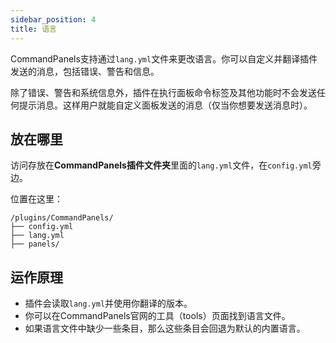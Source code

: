 ```yaml
---
sidebar_position: 4
title: 语言
---
```


CommandPanels支持通过`lang.yml`文件来更改语言。你可以自定义并翻译插件发送的消息，包括错误、警告和信息。

除了错误、警告和系统信息外，插件在执行面板命令标签及其他功能时不会发送任何提示消息。这样用户就能自定义面板发送的消息（仅当你想要发送消息时）。

## 放在哪里

访问存放在**CommandPanels插件文件夹**里面的`lang.yml`文件，在`config.yml`旁边。

位置在这里：

```text
/plugins/CommandPanels/
├── config.yml
├── lang.yml
├── panels/
```

## 运作原理

- 插件会读取`lang.yml`并使用你翻译的版本。
- 你可以在CommandPanels官网的工具（tools）页面找到语言文件。
- 如果语言文件中缺少一些条目，那么这些条目会回退为默认的内置语言。